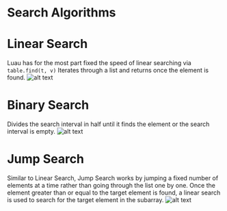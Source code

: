 # Search Algorithms

# Linear Search
Luau has for the most part fixed the speed of linear searching via ``table.find(t, v)``
Iterates through a list and returns once the element is found.
![alt text](https://media.geeksforgeeks.org/wp-content/cdn-uploads/Linear-Search.png)

# Binary Search
Divides the search interval in half until it finds the element or the search interval is empty.
![alt text](https://media.geeksforgeeks.org/wp-content/uploads/20220309171621/BinarySearch.png)

# Jump Search
Similar to Linear Search, Jump Search works by jumping a fixed number of elements at a time rather than going through the list one by one. Once the element greater than or equal to the target element is found, a linear search is used to search for the target element in the subarray.
![alt text](https://i.ytimg.com/vi/wNOoyZ45SmQ/maxresdefault.jpg)